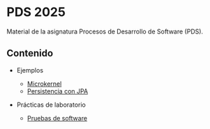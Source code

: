 # PDS 2025

Material de la asignatura Procesos de Desarrollo de Software (PDS).

## Contenido

* Ejemplos
  - [Microkernel](ejemplos/microkernel/)
  - [Persistencia con JPA](ejemplos/persistencia-biblioteca/)

* Prácticas de laboratorio
  - [Pruebas de software](practicas/pruebas-software)
